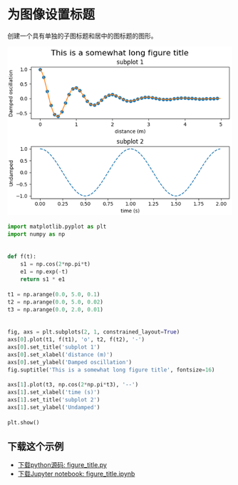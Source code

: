 # 为图像设置标题

创建一个具有单独的子图标题和居中的图标题的图形。

![为图像设置标题示例](/static/images/gallery/sphx_glr_figure_title_001.png)

```python
import matplotlib.pyplot as plt
import numpy as np


def f(t):
    s1 = np.cos(2*np.pi*t)
    e1 = np.exp(-t)
    return s1 * e1

t1 = np.arange(0.0, 5.0, 0.1)
t2 = np.arange(0.0, 5.0, 0.02)
t3 = np.arange(0.0, 2.0, 0.01)


fig, axs = plt.subplots(2, 1, constrained_layout=True)
axs[0].plot(t1, f(t1), 'o', t2, f(t2), '-')
axs[0].set_title('subplot 1')
axs[0].set_xlabel('distance (m)')
axs[0].set_ylabel('Damped oscillation')
fig.suptitle('This is a somewhat long figure title', fontsize=16)

axs[1].plot(t3, np.cos(2*np.pi*t3), '--')
axs[1].set_xlabel('time (s)')
axs[1].set_title('subplot 2')
axs[1].set_ylabel('Undamped')

plt.show()
```

## 下载这个示例
            
- [下载python源码: figure_title.py](https://matplotlib.org/_downloads/figure_title.py)
- [下载Jupyter notebook: figure_title.ipynb](https://matplotlib.org/_downloads/figure_title.ipynb)